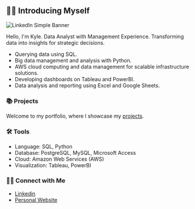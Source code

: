 ## 🙋‍♂️ Introducing Myself 

![LinkedIn Simple Banner](https://github.com/kpperez/kpperez/assets/123265217/2c1c25e9-702f-4520-9b94-d481b433f6c2)

Hello, I'm Kyle. Data Analyst with Management Experience. Transforming data into insights for strategic decisions. 

- Querying data using SQL.
- Big data management and analysis with Python.
- AWS cloud computing and data management for scalable infrastructure solutions. 
- Developing dashboards on Tableau and PowerBI.
- Data analysis and reporting using Excel and Google Sheets.

### 📚 Projects

Welcome to my portfolio, where I showcase my [projects](https://github.com/kpperez/Portfolio-Guide).

### 🛠️ Tools

- Language: SQL, Python
- Database: PostgreSQL, MySQL, Microsoft Access
- Cloud: Amazon Web Services (AWS)
- Visualization: Tableau, PowerBI

### 👋🏻 Connect with Me

- [Linkedin](https://www.linkedin.com/in/kyle-p-perez/)
- [Personal Website](https://www.kyle-perez.com/)

